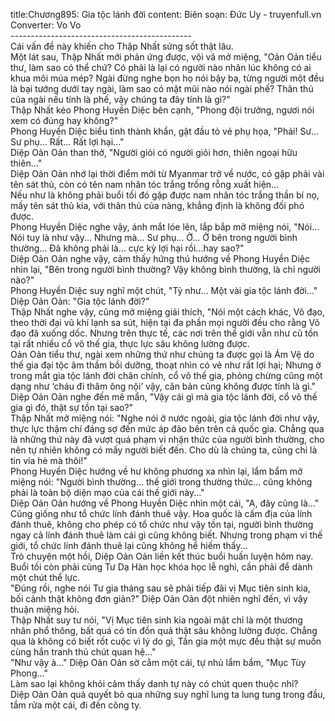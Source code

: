 title:Chương895: Gia tộc lánh đời
content:
Biên soạn: Đức Uy - truyenfull.vn<br>Converter: Vo Vo<br>---------------------------------------------<br>Cái vấn đề này khiến cho Thập Nhất sửng sốt thật lâu.<br>Một lát sau, Thập Nhất mới phản ứng được, vội vã mở miệng, "Oản Oản tiểu thư, làm sao có thể chứ? Có phải là lại có người nào nhân lúc không có ai khua môi múa mép? Ngài đừng nghe bọn họ nói bậy bạ, từng người một đều là bại tướng dưới tay ngài, làm sao có mặt mũi nào nói ngài phế? Thân thủ của ngài nếu tính là phế, vậy chúng ta đây tính là gì?"<br>Thập Nhất kéo Phong Huyền Diệc bên cạnh, "Phong đội trưởng, ngươi nói xem có đúng hay không?"<br>Phong Huyền Diệc biểu tình thành khẩn, gật đầu tỏ vẻ phụ họa, "Phải! Sư... Sư phụ... Rất... Rất lợi hại..."<br>Diệp Oản Oản than thở, "Người giỏi có người giỏi hơn, thiên ngoại hữu thiên..."<br>Diệp Oản Oản nhớ lại thời điểm mới từ Myanmar trở về nước, có gặp phải vài tên sát thủ, còn có tên nam nhân tóc trắng trống rỗng xuất hiện…<br>Nếu như là không phải buổi tối đó gặp được nam nhân tóc trắng thần bí nọ, mấy tên sát thủ kia, với thân thủ của nàng, khẳng định là không đối phó được.<br>Phong Huyền Diệc nghe vậy, ánh mắt lóe lên, lắp bắp mở miệng nói, "Nói... Nói tuy là như vậy... Nhưng mà... Sư phụ... Ở... Ở bên trong người bình thường... Đã không phải là... cực kỳ lợi hại rồi...hay sao?"<br>Diệp Oản Oản nghe vậy, cảm thấy hứng thú hướng về Phong Huyền Diệc nhìn lại, "Bên trong người bình thường? Vậy không bình thường, là chỉ người nào?"<br>Phong Huyền Diệc suy nghĩ một chút, "Tỷ như... Một vài gia tộc lánh đời..."<br>Diệp Oản Oản: "Gia tộc lánh đời?"<br>Thập Nhất nghe vậy, cũng mở miệng giải thích, "Nói một cách khác, Võ đạo, theo thời đại vũ khí lạnh sa sút, hiện tại đa phần mọi người đều cho rằng Võ đạo đã xuống dốc. Nhưng trên thực tế, các nơi trên thế giới vẫn như cũ tồn tại rất nhiều cổ võ thế gia, thực lực sâu không lường được.<br>Oản Oản tiểu thư, ngài xem những thứ như chúng ta được gọi là Ám Vệ do thế gia đại tộc âm thầm bồi dưỡng, thoạt nhìn có vẻ như rất lợi hại; Nhưng ở trong mắt gia tộc lánh đời chân chính, cổ võ thế gia, phỏng chừng cũng một dạng như ‘cháu đi thăm ông nội’ vậy, căn bản cũng không được tính là gì."<br>Diệp Oản Oản nghe đến mê mẩn, "Vậy cái gì mà gia tộc lánh đời, cổ võ thế gia gì đó, thật sự tồn tại sao?"<br>Thập Nhất mở miệng nói: "Nghe nói ở nước ngoài, gia tộc lánh đời như vậy, thực lực thậm chí đáng sợ đến mức áp đảo bên trên cả quốc gia. Chẳng qua là những thứ này đã vượt quá phạm vi nhận thức của người bình thường, cho nên tự nhiên không có mấy người biết đến. Cho dù là chúng ta, cũng chỉ là tin vỉa hè mà thôi!"<br>Phong Huyền Diệc hướng về hư không phương xa nhìn lại, lẩm bẩm mở miệng nói: "Người bình thường... thế giới trong thường thức... cũng không phải là toàn bộ diện mạo của cái thế giới này..."<br>Diệp Oản Oản hướng về Phong Huyền Diệc nhìn một cái, "A, đây cũng là..."<br>Cũng giống như tổ chức lính đánh thuê vậy. Hoa quốc là cấm địa của lính đánh thuê, không cho phép có tổ chức như vậy tồn tại, người bình thường ngay cả lính đánh thuê làm cái gì cũng không biết. Nhưng trong phạm vi thế giới, tổ chức lính đánh thuê lại cũng không hề hiếm thấy...<br>Trò chuyện một hồi, Diệp Oản Oản liền kết thúc buổi huấn luyện hôm nay. Buổi tối còn phải cùng Tư Dạ Hàn học khóa học lễ nghi, cần phải để dành một chút thể lực.<br>"Đúng rồi, nghe nói Tư gia tháng sau sẽ phải tiếp đãi vị Mục tiên sinh kia, bối cảnh thật không đơn giản?" Diệp Oản Oản đột nhiên nghĩ đến, vì vậy thuận miệng hỏi.<br>Thập Nhất suy tư nói, "Vị Mục tiên sinh kia ngoài mặt chỉ là một thương nhân phổ thông, bất quá có tin đồn quả thật sâu không lường được. Chẳng qua là không có biết rốt cuộc vì lý do gì, Tần gia một mực đều thật sự muốn cùng hắn tranh thủ chút quan hệ..."<br>"Như vậy à..." Diệp Oản Oản sờ cằm một cái, tự nhủ lẩm bẩm, "Mục Tùy Phong..."<br>Làm sao lại không khỏi cảm thấy danh tự này có chút quen thuộc nhỉ?<br>Diệp Oản Oản quả quyết bỏ qua những suy nghĩ lung ta lung tung trong đầu, tắm rửa một cái, đi đến công ty.